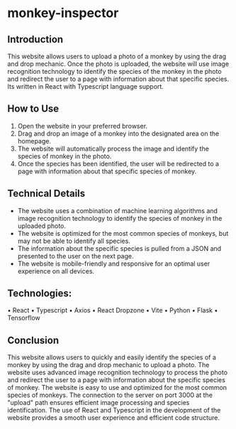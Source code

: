 # monkey-inspector
 
## Introduction

This website allows users to upload a photo of a monkey by using the drag and drop mechanic. Once the photo is uploaded, the website will use image recognition technology to identify the species of the monkey in the photo and redirect the user to a page with information about that specific species. Its written in React with Typescript language support.

## How to Use
1.	Open the website in your preferred browser.
2.	Drag and drop an image of a monkey into the designated area on the homepage.
3.	The website will automatically process the image and identify the species of monkey in the photo.
4.	Once the species has been identified, the user will be redirected to a page with information about that specific species of monkey.

## Technical Details

- The website uses a combination of machine learning algorithms and image recognition technology to identify the species of monkey in the uploaded photo.
-	The website is optimized for the most common species of monkeys, but may not be able to identify all species.
-	The information about the specific species is pulled from a JSON and presented to the user on the next page.
-	The website is mobile-friendly and responsive for an optimal user experience on all devices.

## Technologies:
•	React
•	Typescript
•	Axios
•	React Dropzone
•	Vite
•	Python
•	Flask
•	Tensorflow

## Conclusion

This website allows users to quickly and easily identify the species of a monkey by using the drag and drop mechanic to upload a photo. The website uses advanced image recognition technology to process the photo and redirect the user to a page with information about the specific species of monkey. The website is easy to use and optimized for the most common species of monkeys. The connection to the server on port 3000 at the "upload" path ensures efficient image processing and species identification. The use of React and Typescript in the development of the website provides a smooth user experience and efficient code structure.
